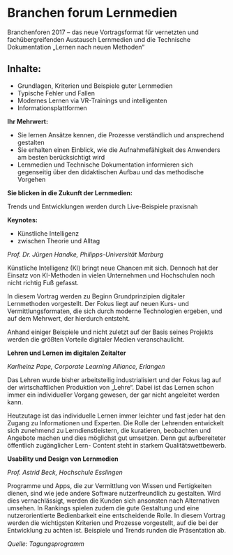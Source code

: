 # Branchen forum Lernmedien

Branchenforen 2017 – das neue Vortragsformat für vernetzten und fachübergreifenden Austausch
Lernmedien und die Technische Dokumentation
„Lernen nach neuen Methoden“ 
## Inhalte:
* Grundlagen, Kriterien und Beispiele guter Lernmedien
* Typische Fehler und Fallen
* Modernes Lernen via VR-Trainings und intelligenten
* Informationsplattformen

**Ihr Mehrwert:**

* Sie lernen Ansätze kennen, die Prozesse verständlich und ansprechend gestalten
* Sie erhalten einen Einblick, wie die Aufnahmefähigkeit des Anwenders am besten berücksichtigt wird
* Lernmedien und Technische Dokumentation informieren sich gegenseitig über den didaktischen Aufbau und das methodische Vorgehen

**Sie blicken in die Zukunft der Lernmedien:**

Trends und Entwicklungen werden durch Live-Beispiele praxisnah

**Keynotes:**

* Künstliche Intelligenz
* zwischen Theorie und Alltag

*Prof. Dr. Jürgen Handke, Philipps-Universität Marburg*

Künstliche Intelligenz (KI) bringt neue Chancen mit
sich. Dennoch hat der Einsatz von KI-Methoden in vielen
Unternehmen und Hochschulen noch nicht richtig Fuß
gefasst. 

In diesem Vortrag werden zu Beginn Grundprinzipien
digitaler Lernmethoden vorgestellt. Der Fokus liegt
auf neuen Kurs- und Vermittlungsformaten, die sich durch
moderne Technologien ergeben, und auf dem Mehrwert,
der hierdurch entsteht. 

Anhand einiger Beispiele und nicht zuletzt auf der Basis seines Projekts werden die
größten Vorteile digitaler Medien veranschaulicht.

**Lehren und Lernen im digitalen Zeitalter**

*Karlheinz Pape, Corporate Learning Alliance, Erlangen*

Das Lehren wurde bisher arbeitsteilig industrialisiert und
der Fokus lag auf der wirtschaftlichen Produktion von
„Lehre“. Dabei ist das Lernen schon immer ein individueller
Vorgang gewesen, der gar nicht angeleitet werden
kann. 

Heutzutage ist das individuelle Lernen immer leichter
und fast jeder hat den Zugang zu Informationen und
Experten. Die Rolle der Lehrenden entwickelt sich zunehmend
zu Lerndienstleistern, die kuratieren, beobachten
und Angebote machen und dies möglichst gut umsetzen.
Denn gut aufbereiteter öffentlich zugänglicher Lern-
Content steht in starkem Qualitätswettbewerb.

**Usability und Design von Lernmedien**

*Prof. Astrid Beck, Hochschule Esslingen*

Programme und Apps, die zur Vermittlung von Wissen
und Fertigkeiten dienen, sind wie jede andere Software
nutzerfreundlich zu gestalten. Wird dies vernachlässigt,
werden die Kunden sich ansonsten nach Alternativen
umsehen. In Rankings spielen zudem die gute Gestaltung
und eine nutzerorientierte Bedienbarkeit eine entscheidende
Rolle. In diesem Vortrag werden die wichtigsten Kriterien
und Prozesse vorgestellt, auf die bei der Entwicklung
zu achten ist. Beispiele und Trends runden die Präsentation
ab.

*Quelle: Tagungsprogramm*
